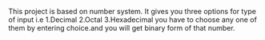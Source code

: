 This project is based on number system.
It gives you three options for type of input i.e
1.Decimal
2.Octal
3.Hexadecimal
you have to choose any one of them by entering choice.and you will get binary form of that number.
